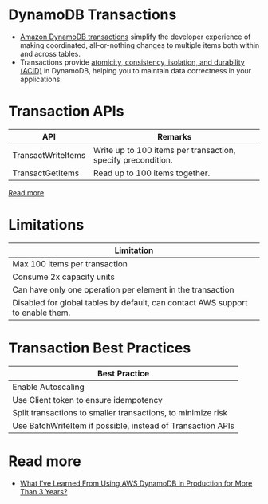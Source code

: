 # DynamoDB Transactions
- [Amazon DynamoDB transactions](https://docs.aws.amazon.com/amazondynamodb/latest/developerguide/transactions.html) simplify the developer experience of making coordinated, all-or-nothing changes to multiple items both within and across tables. 
- Transactions provide [atomicity, consistency, isolation, and durability (ACID)](https://github.com/Anshul619/HLD-System-Designs/blob/main/1_Databases/1_ACID-Transactions/Readme.md) in DynamoDB, helping you to maintain data correctness in your applications.

# Transaction APIs

| API                | Remarks                                                      |
|--------------------|--------------------------------------------------------------|
| TransactWriteItems | Write up to 100 items per transaction, specify precondition. |
| TransactGetItems   | Read up to 100 items together.                               |

[Read more](https://docs.aws.amazon.com/amazondynamodb/latest/developerguide/transaction-apis.html)

# Limitations

| Limitation                                                                     |
|--------------------------------------------------------------------------------|
| Max 100 items per transaction                                                  |
| Consume 2x capacity units                                                      |
| Can have only one operation per element in the transaction                     |
| Disabled for global tables by default, can contact AWS support to enable them. |

# Transaction Best Practices

| Best Practice                                                |
|--------------------------------------------------------------|
| Enable Autoscaling                                           |
| Use Client token to ensure idempotency                       |
| Split transactions to smaller transactions, to minimize risk |
| Use BatchWriteItem if possible, instead of Transaction APIs  |

# Read more
- [What I’ve Learned From Using AWS DynamoDB in Production for More Than 3 Years?](https://medium.com/aws-tip/what-ive-learned-from-using-aws-dynamodb-in-production-for-more-than-3-years-49a077886b5c)
